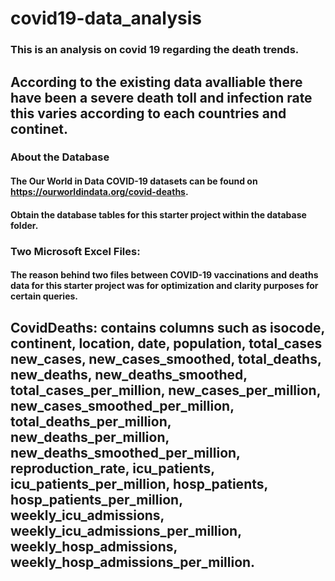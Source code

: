 # covid19-data_analysis

### This is an analysis on covid 19 regarding the death trends.

## According to the existing data avalliable there have been a severe death toll and infection rate this varies according to each countries  and continet.

### About the Database
#### The Our World in Data COVID-19 datasets can be found on https://ourworldindata.org/covid-deaths.
####  Obtain the database tables for this starter project within the database folder.

### Two Microsoft Excel Files:
#### The reason behind two files between COVID-19 vaccinations and deaths data for this starter project was for optimization and clarity purposes for certain queries.

## CovidDeaths: contains columns such as isocode, continent,	location,	date,	population,	total_cases	new_cases,	new_cases_smoothed, total_deaths,	new_deaths,	new_deaths_smoothed,	total_cases_per_million,	new_cases_per_million,	new_cases_smoothed_per_million,	total_deaths_per_million,	new_deaths_per_million,	new_deaths_smoothed_per_million,	reproduction_rate,	icu_patients,	icu_patients_per_million,	hosp_patients,	hosp_patients_per_million,	weekly_icu_admissions,	weekly_icu_admissions_per_million,	weekly_hosp_admissions,	weekly_hosp_admissions_per_million.
